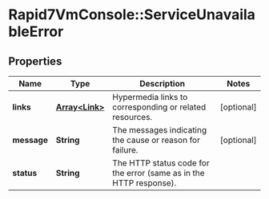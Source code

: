 # Rapid7VmConsole::ServiceUnavailableError

## Properties
Name | Type | Description | Notes
------------ | ------------- | ------------- | -------------
**links** | [**Array&lt;Link&gt;**](Link.md) | Hypermedia links to corresponding or related resources. | [optional] 
**message** | **String** | The messages indicating the cause or reason for failure. | [optional] 
**status** | **String** | The HTTP status code for the error (same as in the HTTP response). | 


